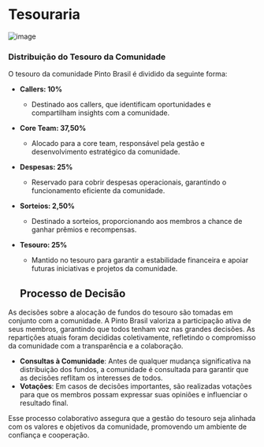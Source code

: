 # Tesouraria
![image](https://github.com/user-attachments/assets/b9279340-6b3c-4f7a-86ff-db4ec986ab65)


### Distribuição do Tesouro da Comunidade
O tesouro da comunidade Pinto Brasil é dividido da seguinte forma:

- **Callers: 10%**  
  - Destinado aos callers, que identificam oportunidades e compartilham insights com a comunidade.

- **Core Team: 37,50%**  
  - Alocado para a core team, responsável pela gestão e desenvolvimento estratégico da comunidade.

- **Despesas: 25%**  
  - Reservado para cobrir despesas operacionais, garantindo o funcionamento eficiente da comunidade.

- **Sorteios: 2,50%**  
  - Destinado a sorteios, proporcionando aos membros a chance de ganhar prêmios e recompensas.

- **Tesouro: 25%**  
  - Mantido no tesouro para garantir a estabilidade financeira e apoiar futuras iniciativas e projetos da comunidade.

   ## Processo de Decisão

As decisões sobre a alocação de fundos do tesouro são tomadas em conjunto com a comunidade. A Pinto Brasil valoriza a participação ativa de seus membros, garantindo que todos tenham voz nas grandes decisões. As repartições atuais foram decididas coletivamente, refletindo o compromisso da comunidade com a transparência e a colaboração.

- **Consultas à Comunidade**: Antes de qualquer mudança significativa na distribuição dos fundos, a comunidade é consultada para garantir que as decisões reflitam os interesses de todos.
- **Votações**: Em casos de decisões importantes, são realizadas votações para que os membros possam expressar suas opiniões e influenciar o resultado final.

Esse processo colaborativo assegura que a gestão do tesouro seja alinhada com os valores e objetivos da comunidade, promovendo um ambiente de confiança e cooperação.
